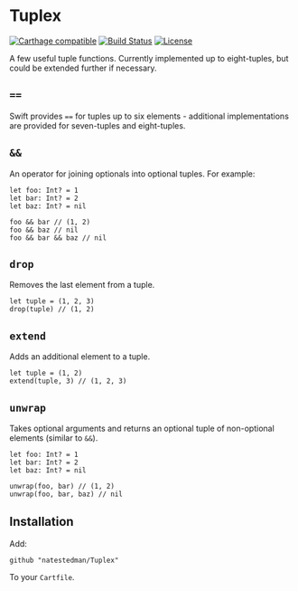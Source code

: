 # Tuplex
[![Carthage compatible](https://img.shields.io/badge/Carthage-compatible-4BC51D.svg?style=flat)](https://github.com/Carthage/Carthage)
[![Build Status](https://travis-ci.org/natestedman/Tuplex.svg?branch=master)](https://travis-ci.org/natestedman/Tuplex)
[![License](https://img.shields.io/badge/license-Creative%20Commons%20Zero%20v1.0%20Universal-blue.svg)](https://creativecommons.org/publicdomain/zero/1.0/)

A few useful tuple functions. Currently implemented up to eight-tuples, but could be extended further if necessary.

## `==`
Swift provides `==` for tuples up to six elements - additional implementations are provided for seven-tuples and eight-tuples.

## `&&`
An operator for joining optionals into optional tuples. For example:

    let foo: Int? = 1
    let bar: Int? = 2
    let baz: Int? = nil
    
    foo && bar // (1, 2)
    foo && baz // nil
    foo && bar && baz // nil

## `drop`
Removes the last element from a tuple.

    let tuple = (1, 2, 3)
    drop(tuple) // (1, 2)

## `extend`
Adds an additional element to a tuple.

    let tuple = (1, 2)
    extend(tuple, 3) // (1, 2, 3)

## `unwrap`
Takes optional arguments and returns an optional tuple of non-optional elements (similar to `&&`).

    let foo: Int? = 1
    let bar: Int? = 2
    let baz: Int? = nil
    
    unwrap(foo, bar) // (1, 2)
    unwrap(foo, bar, baz) // nil

## Installation

Add:

    github "natestedman/Tuplex"

To your `Cartfile`.
